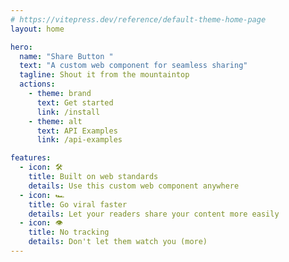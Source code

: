 ```yaml
---
# https://vitepress.dev/reference/default-theme-home-page
layout: home

hero:
  name: "Share Button "
  text: "A custom web component for seamless sharing"
  tagline: Shout it from the mountaintop
  actions:
    - theme: brand
      text: Get started
      link: /install
    - theme: alt
      text: API Examples
      link: /api-examples

features:
  - icon: 🛠️
    title: Built on web standards
    details: Use this custom web component anywhere
  - icon: 🏎️
    title: Go viral faster
    details: Let your readers share your content more easily
  - icon: 👁️
    title: No tracking
    details: Don't let them watch you (more)
---
```



